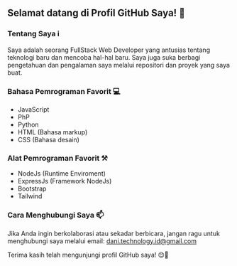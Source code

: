 ## Selamat datang di Profil GitHub Saya! 👋

### Tentang Saya ℹ️
Saya adalah seorang FullStack Web Developer yang antusias tentang teknologi baru dan mencoba hal-hal baru. Saya juga suka berbagi pengetahuan dan pengalaman saya melalui repositori dan proyek yang saya buat.

### Bahasa Pemrograman Favorit 💻
- JavaScript
- PhP
- Python
- HTML (Bahasa markup)
- CSS (Bahasa desain)

### Alat Pemrograman Favorit ⚒️
- NodeJs (Runtime Enviroment)
- ExpressJs (Framework NodeJs)
- Bootstrap
- Tailwind

### Cara Menghubungi Saya 📫
Jika Anda ingin berkolaborasi atau sekadar berbicara, jangan ragu untuk menghubungi saya melalui email: [dani.technology.id@gmail.com](mailto:dani.technology.id@gmail.com)

Terima kasih telah mengunjungi profil GitHub saya! 😊🌟
